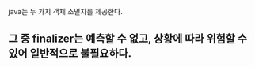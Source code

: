 java는 두 가지 객체 소멸자를 제공한다. <br> 
<h2>그 중 finalizer는 예측할 수 없고, 상황에 따라 위험할 수 있어 일반적으로 불필요하다. </h2> <br> 

<br> 
